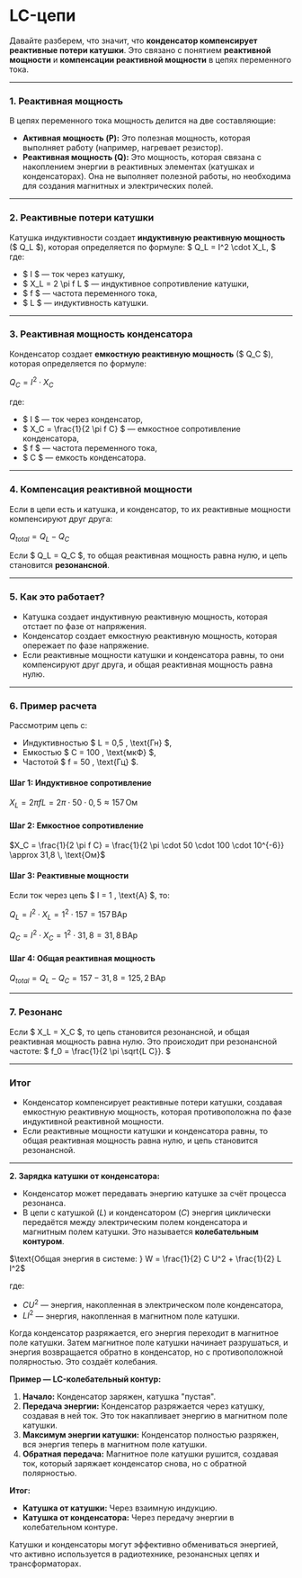 # LC-цепи


Давайте разберем, что значит, что **конденсатор компенсирует реактивные потери катушки**. Это связано с понятием **реактивной мощности** и **компенсации реактивной мощности** в цепях переменного тока.

---

### 1. **Реактивная мощность**
В цепях переменного тока мощность делится на две составляющие:
- **Активная мощность (P):** Это полезная мощность, которая выполняет работу (например, нагревает резистор).
- **Реактивная мощность (Q):** Это мощность, которая связана с накоплением энергии в реактивных элементах (катушках и конденсаторах). Она не выполняет полезной работы, но необходима для создания магнитных и электрических полей.

---

### 2. **Реактивные потери катушки**
Катушка индуктивности создает **индуктивную реактивную мощность** ($ Q_L $), которая определяется по формуле:
$
Q_L = I^2 \cdot X_L,
$
где:
- $ I $ — ток через катушку,
- $ X_L = 2 \pi f L $ — индуктивное сопротивление катушки,
- $ f $ — частота переменного тока,
- $ L $ — индуктивность катушки.

---

### 3. **Реактивная мощность конденсатора**
Конденсатор создает **емкостную реактивную мощность** ($ Q_C $), которая определяется по формуле:

$Q_C = I^2 \cdot X_C$

где:
- $ I $ — ток через конденсатор,
- $ X_C = \frac{1}{2 \pi f C} $ — емкостное сопротивление конденсатора,
- $ f $ — частота переменного тока,
- $ C $ — емкость конденсатора.

---

### 4. **Компенсация реактивной мощности**
Если в цепи есть и катушка, и конденсатор, то их реактивные мощности компенсируют друг друга:

$Q_{total} = Q_L - Q_C$

Если $ Q_L = Q_C $, то общая реактивная мощность равна нулю, и цепь становится **резонансной**.

---

### 5. **Как это работает?**
- Катушка создает индуктивную реактивную мощность, которая отстает по фазе от напряжения.
- Конденсатор создает емкостную реактивную мощность, которая опережает по фазе напряжение.
- Если реактивные мощности катушки и конденсатора равны, то они компенсируют друг друга, и общая реактивная мощность равна нулю.

---

### 6. **Пример расчета**
Рассмотрим цепь с:
- Индуктивностью $ L = 0,5 \, \text{Гн} $,
- Емкостью $ C = 100 \, \text{мкФ} $,
- Частотой $ f = 50 \, \text{Гц} $.

#### Шаг 1: Индуктивное сопротивление

$X_L = 2 \pi f L = 2 \pi \cdot 50 \cdot 0,5 \approx 157 \, \text{Ом}$

#### Шаг 2: Емкостное сопротивление

$X_C = \frac{1}{2 \pi f C} = \frac{1}{2 \pi \cdot 50 \cdot 100 \cdot 10^{-6}} \approx 31,8 \, \text{Ом}$


#### Шаг 3: Реактивные мощности
Если ток через цепь $ I = 1 \, \text{А} $, то:

$Q_L = I^2 \cdot X_L = 1^2 \cdot 157 = 157 \, \text{ВАр}$

$Q_C = I^2 \cdot X_C = 1^2 \cdot 31,8 = 31,8 \, \text{ВАр}$

#### Шаг 4: Общая реактивная мощность

$Q_{total} = Q_L - Q_C = 157 - 31,8 = 125,2 \, \text{ВАр}$

---

### 7. **Резонанс**
Если $ X_L = X_C $, то цепь становится резонансной, и общая реактивная мощность равна нулю. Это происходит при резонансной частоте:
$
f_0 = \frac{1}{2 \pi \sqrt{L C}}.
$

---

### Итог
- Конденсатор компенсирует реактивные потери катушки, создавая емкостную реактивную мощность, которая противоположна по фазе индуктивной реактивной мощности.
- Если реактивные мощности катушки и конденсатора равны, то общая реактивная мощность равна нулю, и цепь становится резонансной.

---


**2. Зарядка катушки от конденсатора:**
- Конденсатор может передавать энергию катушке за счёт процесса резонанса.
- В цепи с катушкой ($L$) и конденсатором ($C$) энергия циклически передаётся между электрическим полем конденсатора и магнитным полем катушки. Это называется **колебательным контуром**.

 
$\text{Общая энергия в системе: } W = \frac{1}{2} C U^2 + \frac{1}{2} L I^2$
 
где:
- $C U^2$ — энергия, накопленная в электрическом поле конденсатора,
- $L I^2$ — энергия, накопленная в магнитном поле катушки.

Когда конденсатор разряжается, его энергия переходит в магнитное поле катушки. Затем магнитное поле катушки начинает разрушаться, и энергия возвращается обратно в конденсатор, но с противоположной полярностью. Это создаёт колебания.


**Пример — LC-колебательный контур:**
1. **Начало:** Конденсатор заряжен, катушка "пустая".
2. **Передача энергии:** Конденсатор разряжается через катушку, создавая в ней ток. Это ток накапливает энергию в магнитном поле катушки.
3. **Максимум энергии катушки:** Конденсатор полностью разряжен, вся энергия теперь в магнитном поле катушки.
4. **Обратная передача:** Магнитное поле катушки рушится, создавая ток, который заряжает конденсатор снова, но с обратной полярностью.


**Итог:**
- **Катушка от катушки:** Через взаимную индукцию.
- **Катушка от конденсатора:** Через передачу энергии в колебательном контуре.

Катушки и конденсаторы могут эффективно обмениваться энергией, что активно используется в радиотехнике, резонансных цепях и трансформаторах.
